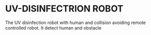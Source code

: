 # UV-DISINFECTRION ROBOT
The UV disinfection robot with human and collision avoiding remote controlled robot. It detect human and obstacle  
